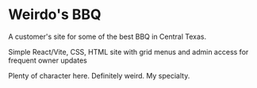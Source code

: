 # Weirdo's BBQ

A customer's site for some of the best BBQ in Central Texas.

Simple React/Vite, CSS, HTML site with grid menus and admin access for frequent owner updates

Plenty of character here. Definitely weird. My specialty.
